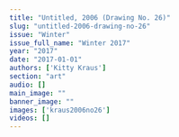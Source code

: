 ```yaml
---
title: "Untitled, 2006 (Drawing No. 26)"
slug: "untitled-2006-drawing-no-26"
issue: "Winter"
issue_full_name: "Winter 2017"
year: "2017"
date: "2017-01-01"
authors: ['Kitty Kraus']
section: "art"
audio: []
main_image: ""
banner_image: ""
images: ['kraus2006no26']
videos: []
---
```

